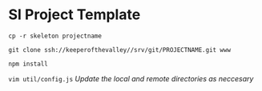 # SI Project Template

`cp -r skeleton projectname`

`git clone ssh://keeperofthevalley//srv/git/PROJECTNAME.git www`

`npm install`

`vim util/config.js`
_Update the local and remote directories as neccesary_



